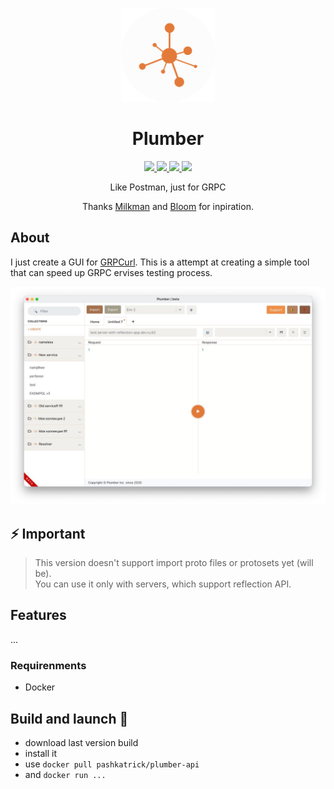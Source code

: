 <p align="center">
  <img src="./assets/client_logo.png" width="150"/>
</p>
<h1 align="center">Plumber</h1>

<p align="center">
  <a href="https://github.com/pashkatrick/Plumber-API"><img src="https://img.shields.io/badge/Made%20with-Python-1f425f.svg" />  
  <a href="https://github.com/pashkatrick/Plumber"><img src="https://img.shields.io/badge/Build%20with-Electron-1f425f.svg" />
  <a href="https://pshktrck.ru/plumber/">
    <img src="https://img.shields.io/badge/changelog-👈-green.svg" />
  </a>
  <a href="https://t.me/pashkatwit">
    <img src="https://img.shields.io/badge/telegram-🔔-green.svg" />
  </a>  
</p>

<p align="center">Like Postman, just for GRPC</p>
<p align="center">Thanks <a href="https://github.com/warmuuh/milkman">Milkman</a> and <a href="https://github.com/uw-labs/bloomrpc">Bloom</a> for inpiration.</p>


## About
I just create a GUI for [GRPCurl](https://github.com/fullstorydev/grpcurl). This is a attempt at creating a simple tool that can speed up GRPC ervises testing process.

<p align="center"><img src="./assets/screenshot.jpg" /></p>

## ⚡ Important
> This version doesn't support import proto files or protosets yet (will be).  
> You can use it only with servers, which support reflection API.

## Features
...

### Requirenments
- Docker


## Build and launch 🚀
- download last version build
- install it
- use ``` docker pull pashkatrick/plumber-api ```
- and ``` docker run ... ```
<!--
Create or set data to your .env ([example](https://github.com/pashkatrick/Plumber/blob/tcp-move/env-example), [details](https://pypi.org/project/python-decouple/#usage)), and after that:
```
- python3 app.py
``` -->

<!-- You can use second instanse of termial, to execute first test command:
```bash
zerorpc tcp://localhost:1111 test
``` -->
